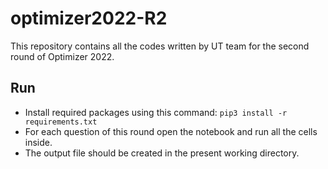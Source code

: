 # optimizer2022-R2
This repository contains all the codes written by UT team for the second round of Optimizer 2022.
## Run
* Install required packages using this command: `pip3 install -r requirements.txt`
* For each question of this round open the notebook and run all the cells inside.
* The output file should be created in the present working directory.
